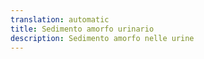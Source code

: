 ```yaml
---
translation: automatic
title: Sedimento amorfo urinario
description: Sedimento amorfo nelle urine
---
```

